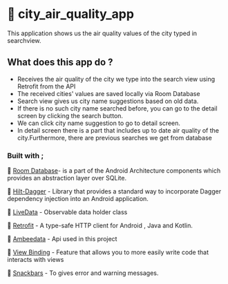 # :sunrise_over_mountains: city_air_quality_app 

This application shows us the air quality values of the city typed in searchview. 

## What does this app do ?

- Receives the air quality of the city we type into the search view using Retrofit from the API
- The received cities' values are saved locally via Room Database
- Search view gives us city name suggestions based on old data.
- If there is no such city name searched before, you can go to the detail screen by clicking the search button.
- We can click city name suggestion to go to detail screen.
- In detail screen there is a part that includes up to date air quality of the city.Furthermore, there are previous searches we get from database

### Built with ; 

:small_orange_diamond: <a href="https://alitalhacoban.medium.com/use-roomdb-instead-sqlite-in-android-c0a34495470f">Room Database</a>- is a part of the Android Architecture components which provides an abstraction layer over SQLite.

:small_orange_diamond: <a href="https://developer.android.com/training/dependency-injection/hilt-android">Hilt-Dagger</a> - Library that provides a standard way to incorporate Dagger dependency injection into an Android application.

:small_orange_diamond: <a href="https://developer.android.com/topic/libraries/architecture/livedata">LiveData</a> - Observable data holder class

:small_orange_diamond: <a href="https://square.github.io/retrofit/">Retrofit</a> - A type-safe HTTP client for Android , Java and Kotlin.

:small_orange_diamond: <a href="https://docs.ambeedata.com/">Ambeedata</a> - Api used in this project

:small_orange_diamond: <a href="https://developer.android.com/topic/libraries/view-binding">View Binding</a> - Feature that allows you to more easily write code that interacts with views

:small_orange_diamond: <a href="https://alitalhacoban.medium.com/usage-snackbars-android-ef0f55d7882b">Snackbars</a> - To gives error and warning messages. 
